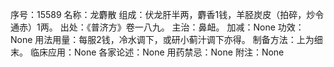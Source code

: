 序号：15589
名称：龙麝散
组成：伏龙肝半两，麝香1钱，羊胫炭皮（拍碎，炒令通赤）1两。
出处：《普济方》卷一八九。
主治：鼻衄。
加减：None
功效：None
用法用量：每服2钱，冷水调下，或研小蓟汁调下亦得。
制备方法：上为细末。
临床应用：None
各家论述：None
用药禁忌：None
附注：None
